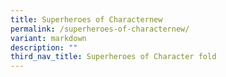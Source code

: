 ```yaml
---
title: Superheroes of Characternew
permalink: /superheroes-of-characternew/
variant: markdown
description: ""
third_nav_title: Superheroes of Character fold
---
```

